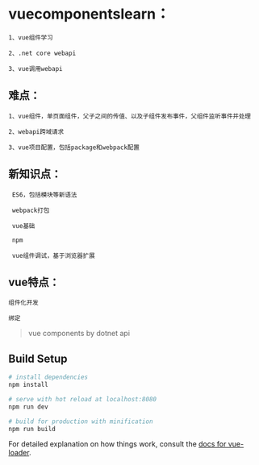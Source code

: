 # vuecomponentslearn：

    1、vue组件学习

    2、.net core webapi

    3、vue调用webapi

## 难点：

    1、vue组件，单页面组件，父子之间的传值、以及子组件发布事件，父组件监听事件并处理

    2、webapi跨域请求

    3、vue项目配置，包括package和webpack配置
     
## 新知识点：

     ES6，包括模块等新语法

     webpack打包

     vue基础

     npm

     vue组件调试，基于浏览器扩展
    
 ## vue特点：

    组件化开发

    绑定

> vue components by dotnet api

## Build Setup

``` bash
# install dependencies
npm install

# serve with hot reload at localhost:8080
npm run dev

# build for production with minification
npm run build
```

For detailed explanation on how things work, consult the [docs for vue-loader](http://vuejs.github.io/vue-loader).
